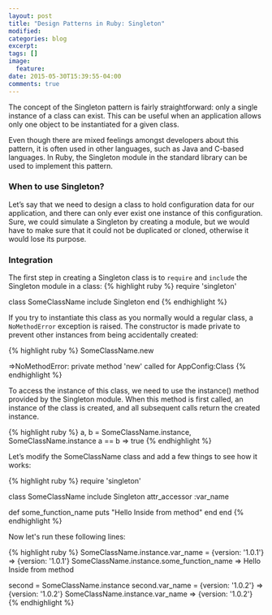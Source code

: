 ```yaml
---
layout: post
title: "Design Patterns in Ruby: Singleton"
modified:
categories: blog
excerpt:
tags: []
image:
  feature:
date: 2015-05-30T15:39:55-04:00
comments: true
---
```

The concept of the Singleton pattern is fairly straightforward: only a single instance of a class can exist.
This can be useful when an application allows only one object to be instantiated for a given class.

Even though there are mixed feelings amongst developers about this pattern, it is often used in other languages, such as Java and C-based languages.
In Ruby, the Singleton module in the standard library can be used to implement this pattern.

### When to use Singleton?
Let’s say that we need to design a class to hold configuration data for our application, and there can only ever exist one instance of this configuration.
Sure, we could simulate a Singleton by creating a module, but we would have to make sure that it could not be duplicated or cloned, otherwise it would lose its purpose.

### Integration
The first step in creating a Singleton class is to ```require``` and ```include``` the Singleton module in a class:
{% highlight ruby %}
require 'singleton'
 
class SomeClassName
  include Singleton
end
{% endhighlight %}

If you try to instantiate this class as you normally would a regular class, a ```NoMethodError``` exception is raised.
The constructor is made private to prevent other instances from being accidentally created:

{% highlight ruby %}
SomeClassName.new

=>NoMethodError: private method 'new' called for AppConfig:Class
{% endhighlight %}

To access the instance of this class, we need to use the instance() method provided by the Singleton module.
When this method is first called, an instance of the class is created, and all subsequent calls return the created instance.

{% highlight ruby %}
a, b = SomeClassName.instance, SomeClassName.instance
a == b
=> true
{% endhighlight %}

Let’s modify the SomeClassName class and add a few things to see how it works:

{% highlight ruby %}
require 'singleton'
 
class SomeClassName
  include Singleton
  attr_accessor :var_name
   
  def some_function_name
   puts "Hello Inside from method"
  end
end
{% endhighlight %}

Now let's run these following lines:

{% highlight ruby %}
SomeClassName.instance.var_name = {version: '1.0.1'}
=> {version: '1.0.1'}
SomeClassName.instance.some_function_name
=> Hello Inside from method
 
second = SomeClassName.instance
second.var_name = {version: '1.0.2'}
=> {version: '1.0.2'}
SomeClassName.instance.var_name
=> {version: '1.0.2'}
{% endhighlight %}
